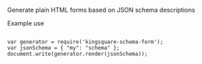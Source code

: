 Generate plain HTML forms based on JSON schema descriptions
 
Example use
 
```

var generator = require('kingsquare-schema-form');
var jsonSchema = { "my": "schema" };
document.write(generator.render(jsonSchema));

```